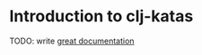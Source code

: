 # Introduction to clj-katas

TODO: write [great documentation](http://jacobian.org/writing/what-to-write/)
